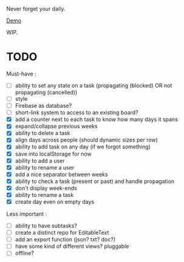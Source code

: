 Never forget your daily.

[Demo](http://chtefi.github.io/scrum-daily/)

WIP.

# TODO

Must-have :

- [ ] ability to set any state on a task (propagating (blocked) OR not propagating (cancelled))
- [ ] style
- [ ] Firebase as database?
- [ ] short-link system to access to an existing board?
- [x] add a counter next to each task to know how many days it spans
- [x] expand/collapse previous weeks
- [x] ability to delete a task
- [x] align days across people (should dynamic sizes per row)
- [x] ability to add task on any day (if we forgot something)
- [x] save into localStorage for now
- [x] ability to add a user
- [x] ability to rename a user
- [x] add a nice separator between weeks
- [x] ability to check a task (present or past) and handle propagation 
- [x] don't display week-ends
- [x] ability to rename a task
- [x] create day even on empty days

Less important :

- [ ] ability to have subtasks?
- [ ] create a distinct repo for EditableText
- [ ] add an export function (json? txt? doc?)
- [ ] have some kind of different views? pluggable
- [ ] offline?
